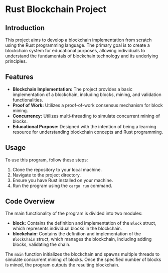 # Rust Blockchain Project

## Introduction

This project aims to develop a blockchain implementation from scratch using the Rust programming language. The primary goal is to create a blockchain system for educational purposes, allowing individuals to understand the fundamentals of blockchain technology and its underlying principles.

## Features

- **Blockchain Implementation:** The project provides a basic implementation of a blockchain, including blocks, mining, and validation functionalities.
- **Proof of Work:** Utilizes a proof-of-work consensus mechanism for block mining.
- **Concurrency:** Utilizes multi-threading to simulate concurrent mining of blocks.
- **Educational Purpose:** Designed with the intention of being a learning resource for understanding blockchain concepts and Rust programming.

## Usage

To use this program, follow these steps:

1. Clone the repository to your local machine.
2. Navigate to the project directory.
3. Ensure you have Rust installed on your machine.
4. Run the program using the `cargo run` command.

## Code Overview

The main functionality of the program is divided into two modules:

- **block:** Contains the definition and implementation of the `Block` struct, which represents individual blocks in the blockchain.
- **blockchain:** Contains the definition and implementation of the `BlockChain` struct, which manages the blockchain, including adding blocks, validating the chain.

The `main` function initializes the blockchain and spawns multiple threads to simulate concurrent mining of blocks. Once the specified number of blocks is mined, the program outputs the resulting blockchain.
